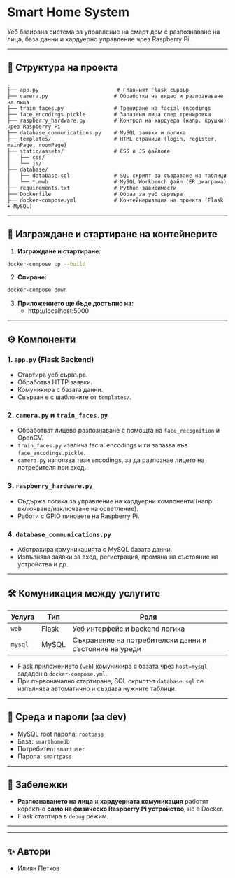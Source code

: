 
# Smart Home System

Уеб базирана система за управление на смарт дом с разпознаване на лица, база данни и хардуерно управление чрез Raspberry Pi.

---

## 📁 Структура на проекта

```
.
├── app.py                         # Главният Flask сървър
├── camera.py                     # Обработка на видео и разпознаване на лица
├── train_faces.py                # Трениране на facial encodings
├── face_encodings.pickle         # Запазени лица след тренировка
├── raspberry_hardware.py         # Контрол на хардуера (напр. крушки) чрез Raspberry Pi
├── database_communications.py    # MySQL заявки и логика
├── templates/                    # HTML страници (login, register, mainPage, roomPage)
├── static/assets/                # CSS и JS файлове
│   ├── css/
│   └── js/
├── database/
│   ├── database.sql              # SQL скрипт за създаване на таблици
│   └── *.mwb                     # MySQL Workbench файл (ER диаграма)
├── requirements.txt              # Python зависимости
├── Dockerfile                    # Образ за уеб сървъра
├── docker-compose.yml            # Контейнеризация на проекта (Flask + MySQL)
```

---

## 🐳 Изграждане и стартиране на контейнерите

1. **Изграждане и стартиране:**

```bash
docker-compose up --build
```

2. **Спиране:**

```bash
docker-compose down
```

3. **Приложението ще бъде достъпно на:**
   - http://localhost:5000

---

## ⚙️ Компоненти

### 1. `app.py` (Flask Backend)
- Стартира уеб сървъра.
- Обработва HTTP заявки.
- Комуникира с базата данни.
- Свързан е с шаблоните от `templates/`.

### 2. `camera.py` и `train_faces.py`
- Обработват лицево разпознаване с помощта на `face_recognition` и OpenCV.
- `train_faces.py` извлича facial encodings и ги запазва във `face_encodings.pickle`.
- `camera.py` използва тези encodings, за да разпознае лицето на потребителя при вход.

### 3. `raspberry_hardware.py`
- Съдържа логика за управление на хардуерни компоненти (напр. включване/изключване на осветление).
- Работи с GPIO пиновете на Raspberry Pi.

### 4. `database_communications.py`
- Абстрахира комуникацията с MySQL базата данни.
- Изпълнява заявки за вход, регистрация, промяна на състояние на устройства и др.

---

## 🛠️ Комуникация между услугите

| Услуга       | Тип     | Роля                                                       |
|--------------|----------|------------------------------------------------------------|
| `web`        | Flask    | Уеб интерфейс и backend логика                            |
| `mysql`      | MySQL    | Съхранение на потребителски данни и състояние на уреди    |

- Flask приложението (`web`) комуникира с базата чрез `host=mysql`, зададен в `docker-compose.yml`.
- При първоначално стартиране, SQL скриптът `database.sql` се изпълнява автоматично и създава нужните таблици.

---

## 🔐 Среда и пароли (за dev)

- MySQL root парола: `rootpass`
- База: `smarthomedb`
- Потребител: `smartuser`
- Парола: `smartpass`

---

## 📌 Забележки

- **Разпознаването на лица** и **хардуерната комуникация** работят коректно **само на физическо Raspberry Pi устройство**, не в Docker.
- Flask стартира в `debug` режим.

---

---

## ✨ Автори

- Илиян Петков
